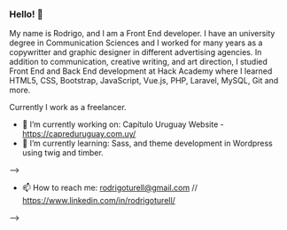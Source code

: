 ### Hello! 👋

My name is Rodrigo, and I am a Front End developer.
I have an university degree in Communication Sciences and I worked for many years as a copywritter and graphic designer in different advertising agencies.
In addition to communication, creative writing, and art direction, I studied Front End and Back End development at Hack Academy where I learned HTML5, CSS, Bootstrap, JavaScript, Vue.js, PHP, Laravel, MySQL, Git and more.

Currently I work as a freelancer.

- 🔭 I’m currently working on: Capítulo Uruguay Website - https://capreduruguay.com.uy/
- 🌱 I’m currently learning: Sass, and theme development in Wordpress using twig and timber.  

-->

- 📫 How to reach me: rodrigoturell@gmail.com // https://www.linkedin.com/in/rodrigoturell/

-->
